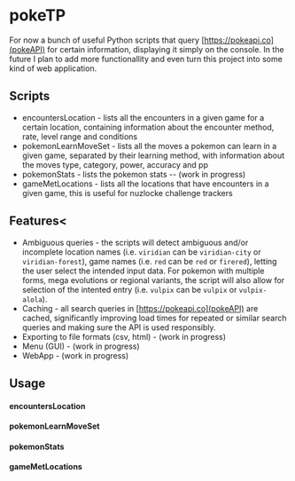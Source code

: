 # pokeTP
For now a bunch of useful Python scripts that query [https://pokeapi.co](pokeAPI) for certain information, displaying it simply on the console. In the future I plan to add more functionallity and even turn this project into some kind of web application.

## Scripts
- encountersLocation - lists all the encounters in a given game for a certain location, containing information about the encounter method, rate, level range and conditions
- pokemonLearnMoveSet - lists all the moves a pokemon can learn in a given game, separated by their learning method, with information about the moves type, category, power, accuracy and pp
- pokemonStats - lists the pokemon stats -- (work in progress)
- gameMetLocations - lists all the locations that have encounters in a given game, this is useful for nuzlocke challenge trackers

## Features<
- Ambiguous queries - the scripts will detect ambiguous and/or incomplete location names (i.e. `viridian` can be `viridian-city` or `viridian-forest`), game names (i.e. `red` can be `red` or `firered`), letting the user select the intended input data. For pokemon with multiple forms, mega evolutions or regional variants, the script will also allow for selection of the intented entry (i.e. `vulpix` can be `vulpix` or `vulpix-alola`).
- Caching - all search queries in [https://pokeapi.co](pokeAPI) are cached, significantly improving load times for repeated or similar search queries and making sure the API is used responsibly.
- Exporting to file formats (csv, html) - (work in progress)
- Menu (GUI) - (work in progress)
- WebApp - (work in progress)

## Usage
#### encountersLocation
#### pokemonLearnMoveSet
#### pokemonStats
#### gameMetLocations
